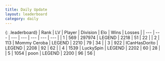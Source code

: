 ```yaml
---
title: Daily Update
layout: leaderboard
category: daily
---
```


{: .leaderboard}
| Rank | LV | Player | Division | Elo | Wins | Losses |
| --- | --- | --- | --- | --- | --- | --- |
| <span data-change="1">1</span> | 569 | <span title="ID: 544038">297974</span> | LEGEND | <span data-change="10">2218</span> | <span data-change="2">51</span> | <span data-change="0">22</span> |
| <span data-change="-1">2</span> | 113 | <span title="ID: 748055">Mommy Ceroba</span> | LEGEND | <span data-change="0">2210</span> | <span data-change="0">79</span> | <span data-change="0">34</span> |
| <span data-change="2">3</span> | 922 | <span title="ID: 415713">ICanHasDorito</span> | LEGEND | <span data-change="63">2208</span> | <span data-change="12">92</span> | <span data-change="5">62</span> |
| <span data-change="14">4</span> | 1539 | <span title="ID: 498412">LuckySpin</span> | LEGEND | <span data-change="146">2202</span> | <span data-change="16">60</span> | <span data-change="5">28</span> |
| <span data-change="-2">5</span> | 1054 | <span title="ID: 540690">poon</span> | LEGEND | <span data-change="0">2200</span> | <span data-change="0">96</span> | <span data-change="0">56</span> |